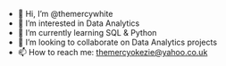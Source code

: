 - 👋 Hi, I’m @themercywhite
- 👀 I’m interested in Data Analytics
- 🌱 I’m currently learning SQL & Python 
- 💞️ I’m looking to collaborate on Data Analytics projects
- 📫 How to reach me: themercyokezie@yahoo.co.uk

<!---
themercywhite/themercywhite is a ✨ special ✨ repository because its `README.md` (this file) appears on your GitHub profile.
You can click the Preview link to take a look at your changes.
--->
